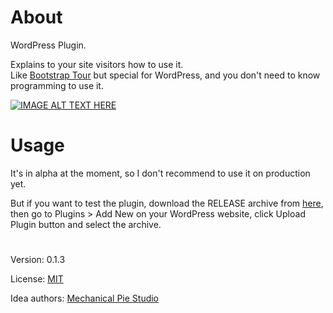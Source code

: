 # About
WordPress Plugin.

Explains to your site visitors how to use it.   
Like [Bootstrap Tour](https://bootstraptour.com/) but special for WordPress, and you don't need to know programming to use it.

[![IMAGE ALT TEXT HERE](https://img.youtube.com/vi/lf-gFjWmY9M/0.jpg)](https://www.youtube.com/watch?v=lf-gFjWmY9M)

# Usage  
  
It's in alpha at the moment, so I don't recommend to use it on production yet.


But if you want to test the plugin, download the RELEASE archive from [here](https://github.com/vladlu/the-guide/releases), then go to Plugins > Add New on your WordPress website, click Upload Plugin button and select the archive.

#

Version: 0.1.3

License: [MIT](https://github.com/vladlu/the-guide/blob/master/LICENSE)

Idea authors: [Mechanical Pie Studio](https://mechanical-pie.com/)